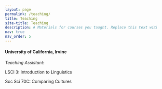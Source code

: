 ```yaml
---
layout: page
permalink: /teaching/
title: Teaching
site-title: Teaching
description: # Materials for courses you taught. Replace this text with your description.
nav: true
nav_order: 5
---
```


#### University of California, Irvine

*Teaching Assistant*:

LSCI 3: Introduction to Linguistics

Soc Sci 70C: Comparing Cultures
